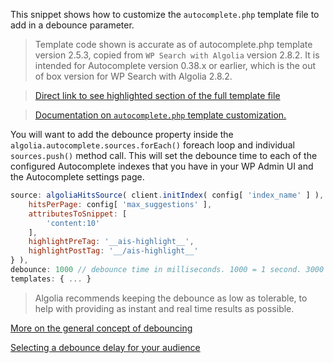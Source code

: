 This snippet shows how to customize the `autocomplete.php` template file to add in a debounce parameter.

> Template code shown is accurate as of autocomplete.php template version 2.5.3, copied from `WP Search with Algolia` version 2.8.2. It is intended for Autocomplete version 0.38.x or earlier, which is the out of box version for WP Search with Algolia 2.8.2.

> [Direct link to see highlighted section of the full template file](https://github.com/WebDevStudios/wp-search-with-algolia/blob/2.8.2/templates/autocomplete.php#L108-L117)

> [Documentation on `autocomplete.php` template customization.](https://github.com/WebDevStudios/wp-search-with-algolia/wiki/Customize-the-Autocomplete-dropdown)

You will want to add the debounce property inside the `algolia.autocomplete.sources.forEach()` foreach loop and individual `sources.push()` method call. This will set the debounce time to each of the configured Autocomplete indexes that you have in your WP Admin UI and the Autocomplete settings page.

```js
source: algoliaHitsSource( client.initIndex( config[ 'index_name' ] ), {
	hitsPerPage: config[ 'max_suggestions' ],
	attributesToSnippet: [
		'content:10'
	],
	highlightPreTag: '__ais-highlight__',
	highlightPostTag: '__/ais-highlight__'
} ),
debounce: 1000 // debounce time in milliseconds. 1000 = 1 second. 3000 = 3 seconds, etc.
templates: { ... }
```

> Algolia recommends keeping the debounce as low as tolerable, to help with providing as instant and real time results as possible.

[More on the general concept of debouncing](https://www.algolia.com/doc/ui-libraries/autocomplete/guides/debouncing-sources/)

[Selecting a debounce delay for your audience](https://www.algolia.com/doc/ui-libraries/autocomplete/guides/debouncing-sources/#select-a-debounce-delay)
